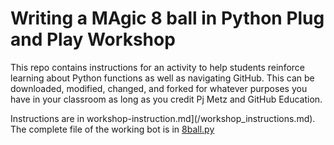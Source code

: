# Writing a MAgic 8 ball in Python Plug and Play Workshop

This repo contains instructions for an activity to help students reinforce learning about Python functions as well as navigating GitHub. This can be downloaded, modified, changed, and forked for whatever purposes you have in your classroom as long as you credit Pj Metz and GitHub Education. 

Instructions are in workshop-instruction.md](/workshop_instructions.md). The complete file of the working bot is in [8ball.py]()
